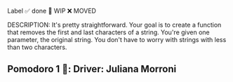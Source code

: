 Label
✅ done 🚧 WIP ❌ MOVED

DESCRIPTION:
It's pretty straightforward. Your goal is to create a function that removes the first and last characters of a string. You're given one parameter, the original string. You don't have to worry with strings with less than two characters.

Pomodoro 1 🍅: Driver: Juliana Morroni
- 